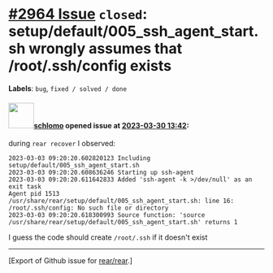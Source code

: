 [\#2964 Issue](https://github.com/rear/rear/issues/2964) `closed`: setup/default/005\_ssh\_agent\_start.sh wrongly assumes that /root/.ssh/config exists
========================================================================================================================================================

**Labels**: `bug`, `fixed / solved / done`

#### <img src="https://avatars.githubusercontent.com/u/101384?v=4" width="50">[schlomo](https://github.com/schlomo) opened issue at [2023-03-30 13:42](https://github.com/rear/rear/issues/2964):

during `rear recover` I observed:

    2023-03-03 09:20:20.602820123 Including setup/default/005_ssh_agent_start.sh
    2023-03-03 09:20:20.608636246 Starting up ssh-agent
    2023-03-03 09:20:20.611642833 Added 'ssh-agent -k >/dev/null' as an exit task
    Agent pid 1513
    /usr/share/rear/setup/default/005_ssh_agent_start.sh: line 16: /root/.ssh/config: No such file or directory
    2023-03-03 09:20:20.618300993 Source function: 'source /usr/share/rear/setup/default/005_ssh_agent_start.sh' returns 1

I guess the code should create `/root/.ssh` if it doesn't exist

------------------------------------------------------------------------

\[Export of Github issue for
[rear/rear](https://github.com/rear/rear).\]
